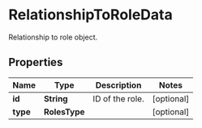 

# RelationshipToRoleData

Relationship to role object.
## Properties

Name | Type | Description | Notes
------------ | ------------- | ------------- | -------------
**id** | **String** | ID of the role. |  [optional]
**type** | **RolesType** |  |  [optional]



